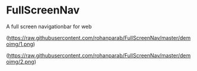 # FullScreenNav
A full screen navigationbar for web

(https://raw.githubusercontent.com/rohanparab/FullScreenNav/master/demoimg/1.png)

(https://raw.githubusercontent.com/rohanparab/FullScreenNav/master/demoimg/2.png)